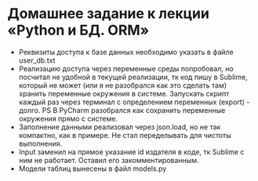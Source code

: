 # Домашнее задание к лекции «Python и БД. ORM»
- Реквизиты доступа к базе данных необходимо указать в файле user_db.txt
- Реализацию доступа через переменные среды попробовал, но посчитал не удобной в текущей реализации, тк код пишу в Sublime, который не может (или я не разобрался как это сделать там) хранить переменные окружения в системе. Запускать скрипт каждый раз через терминал с определением переменных (export) - долго. PS В PyCharm разобрался как сохранить переменные окружения прямо с системе.
- Заполнение данными реализовал через json.load, но не так компактно, как в примере. Не стал переделывать для чистоты выполнения.
- Input заменил на прямое указание id издателя в коде, тк Sublime с ним не работает. Оставил его закомментированным.
- Модели таблиц вынесены в файл models.py